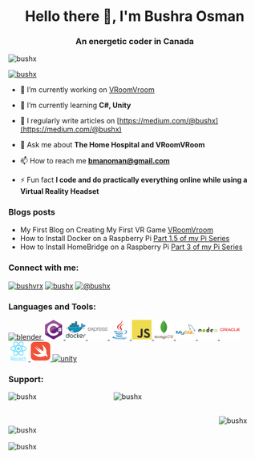 <h1 align="center">Hello there 👋, I'm Bushra Osman</h1>
<h3 align="center">An energetic coder in Canada</h3>

<p align="left"> <img src="https://komarev.com/ghpvc/?username=bushx&label=Profile%20views&color=0e75b6&style=flat" alt="bushx" /> </p>

<p align="left"> <a href="https://github.com/ryo-ma/github-profile-trophy"><img src="https://github-profile-trophy.vercel.app/?username=bushx" alt="bushx" /></a> </p>

- 🔭 I’m currently working on [VRoomVroom](https://github.com/bushx/VRtime)

- 🌱 I’m currently learning **C#, Unity**

<!--- 👨‍💻 All of my projects are available at [bushx.ca](https://bushx.ca)-->

- 📝 I regularly write articles on [https://medium.com/@bushx](https://medium.com/@bushx)

- 💬 Ask me about **The Home Hospital and VRoomVRoom**

- 📫 How to reach me **bmanoman@gmail.com**

<!-- - 📄 Know about my experiences [bushx.ca/resume](bushx.ca/resume) -->

- ⚡ Fun fact **I code and do practically everything online while using a Virtual Reality Headset**

### Blogs posts
<!-- BLOG-POST-LIST:START -->
- My First Blog on Creating My First VR Game [VRoomVroom](https://medium.com/@bushx/how-to-create-your-first-vr-game-using-unity-fee11aaf2e5a)
- How to Install Docker on a Raspberry Pi [Part 1.5 of my Pi Series](https://medium.com/@bushx/how-to-install-docker-on-your-raspberry-pi-cab02839bbe1)
- How to Install HomeBridge on a Raspberry Pi [Part 3 of my Pi Series](https://medium.com/@bushx/how-to-install-homebridge-on-portainer-50132f07039e)
<!-- BLOG-POST-LIST:END -->

<h3 align="left">Connect with me:</h3>
<p align="left">
<a href="https://twitter.com/bushvrx" target="blank"><img align="center" src="https://raw.githubusercontent.com/rahuldkjain/github-profile-readme-generator/master/src/images/icons/Social/twitter.svg" alt="bushvrx" height="30" width="40" /></a>
<a href="https://linkedin.com/in/bushx" target="blank"><img align="center" src="https://raw.githubusercontent.com/rahuldkjain/github-profile-readme-generator/master/src/images/icons/Social/linked-in-alt.svg" alt="bushx" height="30" width="40" /></a>
<a href="https://medium.com/@bushx" target="blank"><img align="center" src="https://raw.githubusercontent.com/rahuldkjain/github-profile-readme-generator/master/src/images/icons/Social/medium.svg" alt="@bushx" height="30" width="40" /></a>
</p>

<h3 align="left">Languages and Tools:</h3>
<p align="left"> <a href="https://www.blender.org/" target="_blank" rel="noreferrer"> <img src="https://download.blender.org/branding/community/blender_community_badge_white.svg" alt="blender" width="40" height="40"/> </a> <a href="https://www.w3schools.com/cs/" target="_blank" rel="noreferrer"> <img src="https://raw.githubusercontent.com/devicons/devicon/master/icons/csharp/csharp-original.svg" alt="csharp" width="40" height="40"/> </a> <a href="https://www.docker.com/" target="_blank" rel="noreferrer"> <img src="https://raw.githubusercontent.com/devicons/devicon/master/icons/docker/docker-original-wordmark.svg" alt="docker" width="40" height="40"/> </a> <a href="https://expressjs.com" target="_blank" rel="noreferrer"> <img src="https://raw.githubusercontent.com/devicons/devicon/master/icons/express/express-original-wordmark.svg" alt="express" width="40" height="40"/> </a> <a href="https://www.java.com" target="_blank" rel="noreferrer"> <img src="https://raw.githubusercontent.com/devicons/devicon/master/icons/java/java-original.svg" alt="java" width="40" height="40"/> </a> <a href="https://developer.mozilla.org/en-US/docs/Web/JavaScript" target="_blank" rel="noreferrer"> <img src="https://raw.githubusercontent.com/devicons/devicon/master/icons/javascript/javascript-original.svg" alt="javascript" width="40" height="40"/> </a> <a href="https://www.mongodb.com/" target="_blank" rel="noreferrer"> <img src="https://raw.githubusercontent.com/devicons/devicon/master/icons/mongodb/mongodb-original-wordmark.svg" alt="mongodb" width="40" height="40"/> </a> <a href="https://www.mysql.com/" target="_blank" rel="noreferrer"> <img src="https://raw.githubusercontent.com/devicons/devicon/master/icons/mysql/mysql-original-wordmark.svg" alt="mysql" width="40" height="40"/> </a> <a href="https://nodejs.org" target="_blank" rel="noreferrer"> <img src="https://raw.githubusercontent.com/devicons/devicon/master/icons/nodejs/nodejs-original-wordmark.svg" alt="nodejs" width="40" height="40"/> </a> <a href="https://www.oracle.com/" target="_blank" rel="noreferrer"> <img src="https://raw.githubusercontent.com/devicons/devicon/master/icons/oracle/oracle-original.svg" alt="oracle" width="40" height="40"/> </a> <a href="https://reactjs.org/" target="_blank" rel="noreferrer"> <img src="https://raw.githubusercontent.com/devicons/devicon/master/icons/react/react-original-wordmark.svg" alt="react" width="40" height="40"/> </a> <a href="https://developer.apple.com/swift/" target="_blank" rel="noreferrer"> <img src="https://raw.githubusercontent.com/devicons/devicon/master/icons/swift/swift-original.svg" alt="swift" width="40" height="40"/> </a> <a href="https://unity.com/" target="_blank" rel="noreferrer"> <img src="https://www.vectorlogo.zone/logos/unity3d/unity3d-icon.svg" alt="unity" width="40" height="40"/> </a> </p>

<h3 align="left">Support:</h3>
<p><a href="https://www.buymeacoffee.com/bushx"> <img align="left" src="https://cdn.buymeacoffee.com/buttons/v2/default-yellow.png" height="50" width="210" alt="bushx" /></a><a href="https://ko-fi.com/bushx"> <img align="left" src="https://cdn.ko-fi.com/cdn/kofi3.png?v=3" height="50" width="210" alt="bushx" /></a></p><br><br>

<p><img align="left" src="https://github-readme-stats.vercel.app/api/top-langs?username=bushx&show_icons=true&locale=en&layout=compact" alt="bushx" /></p>

<p>&nbsp;<img align="center" src="https://github-readme-stats.vercel.app/api?username=bushx&show_icons=true&locale=en" alt="bushx" /></p>

<p><img align="center" src="https://github-readme-streak-stats.herokuapp.com/?user=bushx&" alt="bushx" /></p>

